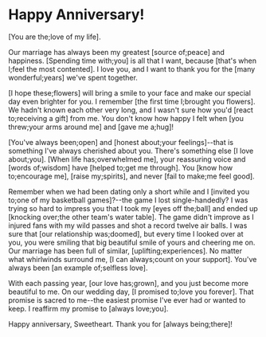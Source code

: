 # Happy Anniversary!

[You are the;love of my life].

Our marriage has always been my greatest [source of;peace] and happiness. [Spending time with;you] is all that I want, because [that's when I;feel the most contented]. I love you, and I want to thank you for the [many wonderful;years] we've spent together.

[I hope these;flowers] will bring a smile to your face and make our special day even brighter for you. I remember [the first time I;brought you flowers]. We hadn't known each other very long, and I wasn't sure how you'd [react to;receiving a gift] from me. You don't know how happy I felt when [you threw;your arms around me] and [gave me a;hug]!

[You've always been;open] and [honest about;your feelings]--that is something I've always cherished about you. There's something else [I love about;you]. [When life has;overwhelmed me], your reassuring voice and [words of;wisdom] have [helped to;get me through]. You [know how to;encourage me], [raise my;spirits], and never [fail to make;me feel good].

Remember when we had been dating only a short while and I [invited you to;one of my basketball games]?--the game I lost single-handedly? I was trying so hard to impress you that I took my [eyes off the;ball] and ended up [knocking over;the other team's water table]. The game didn't improve as I injured fans with my wild passes and shot a record twelve air balls. I was sure that [our relationship was;doomed], but every time I looked over at you, you were smiling that big beautiful smile of yours and cheering me on. Our marriage has been full of similar, [uplifting;experiences]. No matter what whirlwinds surround me, [I can always;count on your support]. You've always been [an example of;selfless love].

With each passing year, [our love has;grown], and you just become more beautiful to me. On our wedding day, [I promised to;love you forever]. That promise is sacred to me--the easiest promise I've ever had or wanted to keep. I reaffirm my promise to [always love;you].

Happy anniversary, Sweetheart. Thank you for [always being;there]!

